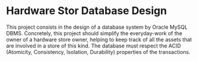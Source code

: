 # Hardware Stor Database Design


This project consists in the design of a database system by Oracle MySQL DBMS. 
Concretely, this project should simplify the everyday-work of the owner of a hardware store owner, helping to keep track of all the assets that are involved in a store of this kind.
The database must respect the ACID (Atomicity, Consistency, Isolation, Durability) properties of the transactions.
